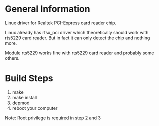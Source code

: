 General Information
===================

Linux driver for Realtek PCI-Express card reader chip.

Linux already has rtsx_pci driver which theoretically should work with
rts5229 card reader. But in fact it can only detect the chip and nothing more.

Module rts5229 works fine with rts5229 card reader and probably some others.


Build Steps
===========

1) make
2) make install
3) depmod
4) reboot your computer

Note: Root privilege is required in step 2 and 3
